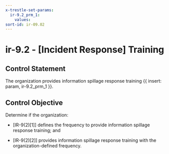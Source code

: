 ```yaml
---
x-trestle-set-params:
  ir-9.2_prm_1:
    values:
sort-id: ir-09.02
---
```


# ir-9.2 - \[Incident Response\] Training

## Control Statement

The organization provides information spillage response training {{ insert: param, ir-9.2_prm_1 }}.

## Control Objective

Determine if the organization:

- \[IR-9(2)[1]\] defines the frequency to provide information spillage response training; and

- \[IR-9(2)[2]\] provides information spillage response training with the organization-defined frequency.
